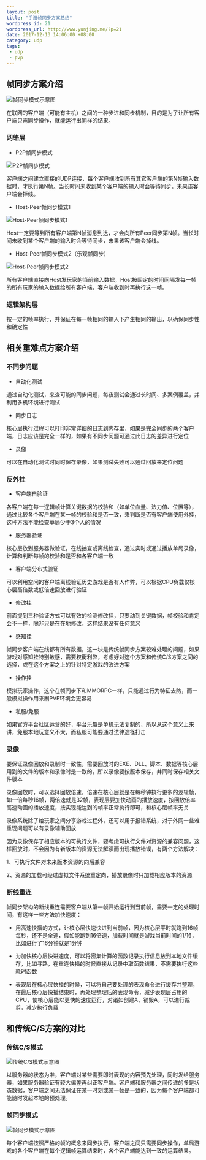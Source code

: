 ```yaml
--- 
layout: post
title: "手游帧同步方案总结"
wordpress_id: 21
wordpress_url: http://www.yunjing.me/?p=21
date: 2017-12-13 14:06:00 +08:00
category: udp
tags: 
 - udp
 - pvp
---
```


## 帧同步方案介绍

![帧同步模式示意图](/files/2017/12/framesync.png)

在联网的客户端（可能有主机）之间的一种步进和同步机制，目的是为了让所有客户端只需同步操作，就能运行出同样的结果。

### 网络层

- P2P帧同步模式

![P2P帧同步模式](/files/2017/12/p2p.png)

客户端之间建立直接的UDP连接，每个客户端收到所有其它客户端的第N帧输入数据时，才执行第N帧。当长时间未收到某个客户端的输入时会等待同步，未果该客户端会掉线。

- Host-Peer帧同步模式1

![Host-Peer帧同步模式1](/files/2017/12/host-peer1.png)

Host一定要等到所有客户端第N帧消息到达，才会向所有Peer同步第N帧。当长时间未收到某个客户端的输入时会等待同步，未果该客户端会掉线。

- Host-Peer帧同步模式2（乐观帧同步）

![Host-Peer帧同步模式2](/files/2017/12/host-peer2.png)

所有客户端直接向Host发玩家的当前输入数据，Host按固定的时间间隔发每一帧的所有玩家的输入数据给所有客户端，客户端收到时再执行这一帧。

### 逻辑架构层

按一定的帧率执行，并保证在每一帧相同的输入下产生相同的输出，以确保同步性和确定性


## 相关重难点方案介绍

### 不同步问题

* 自动化测试

通过自动化测试，来查可能的同步问题，每夜测试会通过长时间、多案例覆盖，并利用多机环境进行测试

* 同步日志

核心层执行过程可以打印非常详细的日志到内存里，如果是完全同步的两个客户端，日志应该是完全一样的，如果有不同步问题可通过此日志的差异进行定位

* 录像

可以在自动化测试时同时保存录像，如果测试失败可以通过回放来定位问题

### 反外挂

* 客户端自验证

各客户端在每一逻辑帧计算关键数据的校验和（如单位血量、法力值、位置等），通过比较各个客户端在某一帧的校验和是否一致，来判断是否有客户端使用外挂，这种方法不能检查单局少于3个人的情况

* 服务器验证

核心层放到服务器做验证，在线抽查或离线检查，通过实时或通过播放单局录像，计算和判断每帧的校验和是否和各客户端一致

* 客户端分布式验证

可以利用空闲的客户端离线验证历史游戏是否有人作弊，可以根据CPU负载仅核心层高倍数或低倍速回放进行验证

* 修改挂

前面提到三种验证方式可以有效的检测修改挂，只要动到关键数据，帧校验和肯定会不一样，除非只是在在地修改，这样结果没有任何意义

* 感知挂

帧同步客户端在线都有所有数据，这一块是传统帧同步方案较难处理的问题，如果游戏对感知挂特别敏感，需要权衡利弊，考虑好对这个方案和传统C/S方案之间的选择，或在这个方案之上的针对特定游戏的改进方案

* 操作挂

模拟玩家操作，这个在帧同步下和MMORPG一样，只能通过行为特征去防，而一般模拟操作用来刷PVE环境会更容易

* 私服/免服

如果官方平台社区运营的好，平台乐趣是单机无法复制的，所以从这个意义上来讲，免服本地玩意义不大，而私服可能要通过法律途径打击

### 录像

要保证录像回放和录制时一致性，需要回放时的EXE、DLL、脚本、数据等核心层用到的文件的版本和录像时是一致的，所以录像要按版本保存，并同时保存相关文件版本

录像回放时，可以选择回放倍速，倍速在核心层就是在每秒钟执行更多的逻辑帧，如一倍每秒16帧，两倍速就是32帧，表现层要加快动画的播放速度，按回放倍率高速动画的播放速度，按实现能达到的帧率正常执行即可，和核心层帧率无关

录像系统除了给玩家之间分享游戏过程外，还可以用于报错系统，对于外网一些难重现问题可以有录像辅助回放

因为录像保存了相应版本的可执行文件，要考虑可执行文件对资源的兼容问题，这样回放时，不会因为有新版本的资源无法解读而出现播放错误，有两个方法解决：

1、可执行文件对末来版本资源的向后兼容

2、资源的加载可经过虚拟文件系统重定向，播放录像时只加载相应版本的资源

### 断线重连

帧同步架构的断线重连需要客户端从第一帧开始运行到当前帧，需要一定的处理时间，有这样一些方法加快速度：

* 用高速快播的方式，让核心层快速快进到当前帧，因为核心层平时就跑到16帧每秒，还不是全速，假如能跑到16倍速，加载时间就是游戏当前时间的1/16，比如进行了16分钟就是1分钟

* 为加快核心层快进速度，可以将密集计算的函数记录执行信息放到本地文件缓存，比如寻路，在重连快播的时候直接从记录中取函数结果，不需要执行这些耗时函数

* 表现层在核心层快播的时候，可以将自己要处理的表现命令进行缓存并整理，在最后核心层快播结束时，再处理整理后的表现命令，减少表现层占用的CPU，使核心层能以更快的速度运行，对诸如创建A、销毁A，可以进行裁剪，减少执行负载


## 和传统C/S方案的对比

### 传统C/S模式

![传统C/S模式示意图](/files/2017/12/cs.png)

以服务器的状态为准，客户端对某些需要即时表现的内容预先处理，同时发给服务器，如果服务器验证有较大偏差再纠正客户端。客户端和服务器之间传递的多是状态数据，客户端之间无法保证在某一时刻或某一帧是一致的，因为每个客户端都可能随时发起本地的预处理。

### 帧同步模式

![帧同步模式示意图](/files/2017/12/framesync.png)

每个客户端按照严格的帧的概念来同步执行，客户端之间只需要同步操作，单局游戏的各个客户端在每个逻辑帧运算结束时，各个客户端能达到一致的运算结果。